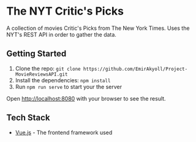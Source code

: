 # The NYT Critic's Picks

A collection of movies Critic's Picks from The New York Times. Uses the NYT's REST API in order to gather the data.

## Getting Started

1. Clone the repo: `git clone https://github.com/EmirAkyoll/Project-MovieReviewsAPI.git`
3. Install the dependencies: `npm install`
4. Run `npm run serve` to start your the server

Open [http://localhost:8080](http://localhost:8080) with your browser to see the result.


## Tech Stack
* [Vue.js](https://vuejs.org/) - The frontend framework used
